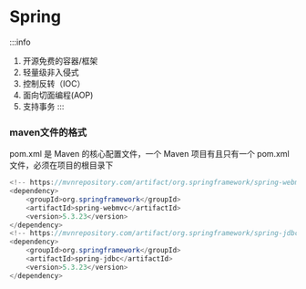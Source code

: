 # Spring
:::info
1. 开源免费的容器/框架
2. 轻量级非入侵式
3. 控制反转（IOC） 
4. 面向切面编程(AOP)
5. 支持事务
:::

### maven文件的格式
pom.xml 是 Maven 的核心配置文件，一个 Maven 项目有且只有一个 pom.xml 文件，必须在项目的根目录下
``` java
<!-- https://mvnrepository.com/artifact/org.springframework/spring-webmvc -->
<dependency>
    <groupId>org.springframework</groupId>
    <artifactId>spring-webmvc</artifactId>
    <version>5.3.23</version>
</dependency>
<!-- https://mvnrepository.com/artifact/org.springframework/spring-jdbc -->
<dependency>
    <groupId>org.springframework</groupId>
    <artifactId>spring-jdbc</artifactId>
    <version>5.3.23</version>
</dependency>
```

